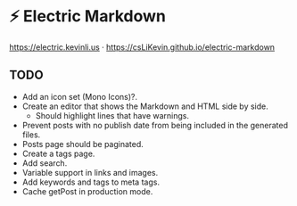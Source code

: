 # ⚡ Electric Markdown

https://electric.kevinli.us · https://csLiKevin.github.io/electric-markdown

## TODO

- Add an icon set (Mono Icons)?.
- Create an editor that shows the Markdown and HTML side by side.
    - Should highlight lines that have warnings.
- Prevent posts with no publish date from being included in the generated files.
- Posts page should be paginated.
- Create a tags page.
- Add search.
- Variable support in links and images.
- Add keywords and tags to meta tags.
- Cache getPost in production mode.
